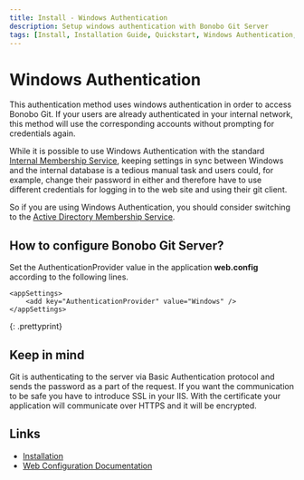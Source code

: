 ```yaml
---
title: Install - Windows Authentication
description: Setup windows authentication with Bonobo Git Server
tags: [Install, Installation Guide, Quickstart, Windows Authentication, Git Windows Authentication]
---
```


Windows Authentication
=========================

This authentication method uses windows authentication in order to access Bonobo Git.  If your users are already authenticated in your internal network, this method will use the corresponding accounts without prompting for credentials again.

While it is possible to use Windows Authentication with the standard [Internal Membership Service](/ef-membership/), keeping settings in sync between Windows and the internal database is a tedious manual task and users could, for example, change their password in either and therefore have to use different credentials for logging in to the web site and using their git client.

So if you are using Windows Authentication, you should consider switching to the [Active Directory Membership Service](/ad-membership/). 

## How to configure Bonobo Git Server?

Set the AuthenticationProvider value in the application **web.config** according to the following lines.

~~~
<appSettings>
    <add key="AuthenticationProvider" value="Windows" />
</appSettings>
~~~
{: .prettyprint}

## Keep in mind

Git is authenticating to the server via Basic Authentication protocol and sends the password as a part of the request. If you want the communication to be safe you have to introduce SSL in your IIS. With the certificate your application will communicate over HTTPS and it will be encrypted.


## Links

* [Installation](/install/)
* [Web Configuration Documentation](/web-config/)

